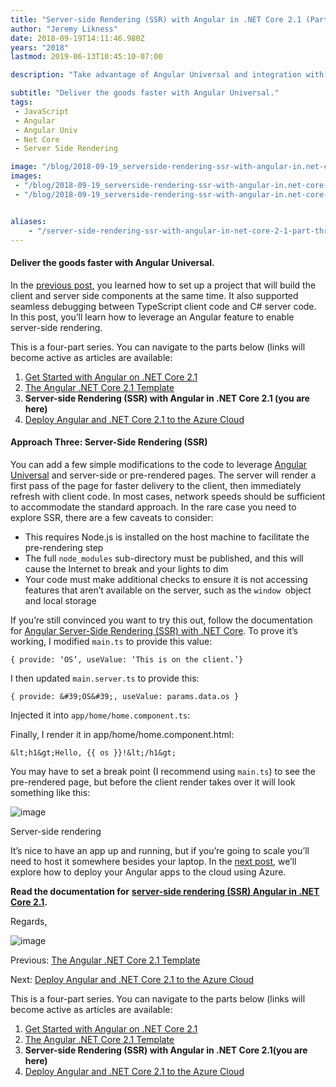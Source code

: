 ```yaml
---
title: "Server-side Rendering (SSR) with Angular in .NET Core 2.1 (Part Three)"
author: "Jeremy Likness"
date: 2018-09-19T14:11:46.980Z
years: "2018"
lastmod: 2019-06-13T10:45:10-07:00

description: "Take advantage of Angular Universal and integration with .NET Core to pre-render single page application pages using server-side rendering (SSR)."

subtitle: "Deliver the goods faster with Angular Universal."
tags:
 - JavaScript 
 - Angular 
 - Angular Univ 
 - Net Core 
 - Server Side Rendering 

image: "/blog/2018-09-19_serverside-rendering-ssr-with-angular-in.net-core-2.1-part-three/images/1.png" 
images:
 - "/blog/2018-09-19_serverside-rendering-ssr-with-angular-in.net-core-2.1-part-three/images/1.png" 
 - "/blog/2018-09-19_serverside-rendering-ssr-with-angular-in.net-core-2.1-part-three/images/2.gif" 


aliases:
    - "/server-side-rendering-ssr-with-angular-in-net-core-2-1-part-three-481cb42d1ed2"
---
```


#### Deliver the goods faster with Angular Universal.

In the [previous post](https://blog.jeremylikness.com/the-angular-net-core-2-1-template-part-two-d4db52550764), you learned how to set up a project that will build the client and server side components at the same time. It also supported seamless debugging between TypeScript client code and C# server code. In this post, you’ll learn how to leverage an Angular feature to enable server-side rendering.

This is a four-part series. You can navigate to the parts below (links will become active as articles are available:

1.  [Get Started with Angular on .NET Core 2.1](https://blog.jeremylikness.com/get-started-with-angular-on-net-core-2-1-part-one-2effcfe8fae9)
2.  [The Angular .NET Core 2.1 Template](https://blog.jeremylikness.com/the-angular-net-core-2-1-template-part-two-d4db52550764)
3.  **Server-side Rendering (SSR) with Angular in .NET Core 2.1 (you are here)**
4.  [Deploy Angular and .NET Core 2.1 to the Azure Cloud](https://blog.jeremylikness.com/deploy-angular-and-net-core-2-1-to-the-azure-cloud-part-four-d68594807c7a)

#### Approach Three: Server-Side Rendering (SSR)

You can add a few simple modifications to the code to leverage [Angular Universal](https://jlik.me/d84) and server-side or pre-rendered pages. The server will render a first pass of the page for faster delivery to the client, then immediately refresh with client code. In most cases, network speeds should be sufficient to accommodate the standard approach. In the rare case you need to explore SSR, there are a few caveats to consider:

*   This requires Node.js is installed on the host machine to facilitate the pre-rendering step
*   The full `node_modules` sub-directory must be published, and this will cause the Internet to break and your lights to dim
*   Your code must make additional checks to ensure it is not accessing features that aren’t available on the server, such as the `window `object and local storage

If you’re still convinced you want to try this out, follow the documentation for [Angular Server-Side Rendering (SSR) with .NET Core](https://jlik.me/d85). To prove it’s working, I modified `main.ts` to provide this value:

`{ provide: ‘OS’, useValue: ‘This is on the client.’}`

I then updated `main.server.ts` to provide this:

`{ provide: &#39;OS&#39;, useValue: params.data.os }`

Injected it into `app/home/home.component.ts`:




Finally, I render it in app/home/home.component.html:

`&lt;h1&gt;Hello, {{ os }}!&lt;/h1&gt;`

You may have to set a break point (I recommend using `main.ts`) to see the pre-rendered page, but before the client render takes over it will look something like this:




![image](/blog/2018-09-19_serverside-rendering-ssr-with-angular-in.net-core-2.1-part-three/images/1.png)

Server-side rendering



It’s nice to have an app up and running, but if you’re going to scale you’ll need to host it somewhere besides your laptop. In the [next post](https://blog.jeremylikness.com/deploy-angular-and-net-core-2-1-to-the-azure-cloud-part-four-d68594807c7a), we’ll explore how to deploy your Angular apps to the cloud using Azure.

**Read the documentation for** [**server-side rendering (SSR) Angular in .NET Core 2.1**](https://jlik.me/edw)**.**

Regards,




![image](/blog/2018-09-19_serverside-rendering-ssr-with-angular-in.net-core-2.1-part-three/images/2.gif)



Previous: [The Angular .NET Core 2.1 Template](https://blog.jeremylikness.com/the-angular-net-core-2-1-template-part-two-d4db52550764)

Next: [Deploy Angular and .NET Core 2.1 to the Azure Cloud](https://blog.jeremylikness.com/deploy-angular-and-net-core-2-1-to-the-azure-cloud-part-four-d68594807c7a)

This is a four-part series. You can navigate to the parts below (links will become active as articles are available:

1.  [Get Started with Angular on .NET Core 2.1](https://blog.jeremylikness.com/get-started-with-angular-on-net-core-2-1-part-one-2effcfe8fae9)
2.  [The Angular .NET Core 2.1 Template](https://blog.jeremylikness.com/the-angular-net-core-2-1-template-part-two-d4db52550764)
3.  **Server-side Rendering (SSR) with Angular in .NET Core 2.1(you are here)**
4.  [Deploy Angular and .NET Core 2.1 to the Azure Cloud](https://blog.jeremylikness.com/deploy-angular-and-net-core-2-1-to-the-azure-cloud-part-four-d68594807c7a)

